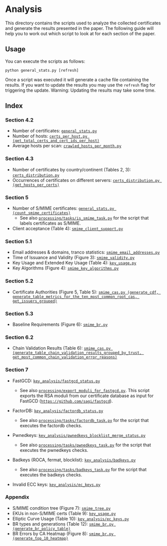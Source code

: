 # Analysis

This directory contains the scripts used to analyze the collected certificates and generate the results presented in the paper.
The following guide will help you to work out which script to look at for each section of the paper.

## Usage
You can execute the scripts as follows:
```shell
python general_stats.py [refresh]
```
Once a script was executed it will generate a cache file containing the results. If you want to update the results you may use the `refresh` flag for triggering the update.
Warning: Updating the results may take some time.

## Index

### Section 4.2
- Number of certificates: [`general_stats.py`](general_stats.py)
- Number of hosts: [`certs_per_host.py (get_total_certs_and_cert_ids_per_host)`](certs_per_host.py)
- Average hosts per scan: [`crawled_hosts_per_month.py`](crawled_hosts_per_month.py)

### Section 4.3
- Number of certificates by country/continent (Tables 2, 3): [`certs_distribution.py`](certs_distribution.py) 
- Occurrences of certificates on different servers: [`certs_distribution.py (get_hosts_per_certs)`](certs_distribution.py)

### Section 5
- Number of S/MIME certificates: [`general_stats.py (count_smime_certificates)`](general_stats.py)
  - See also [`processing/tasks/is_smime_task.py`](../processing/tasks/is_smime_task.py) for the script that labels certificates as S/MIME.
- Client acceptance (Table 4): [`smime_client_support.py`](smime_client_support.py)

### Section 5.1
- Email addresses & domains, tranco statistics: [`smime_email_addresses.py`](smime_email_addresses.py)
- Time of Issuance and Validity (Figure 3): [`smime_validity.py`](smime_validity.py)
- Key Usage and Extended Key Usage (Table 4): [`key_usage.py`](key_usage.py)
- Key Algorithms (Figure 4): [`smime_key_algorithms.py`](smime_key_algorithms.py)

### Section 5.2
- Certificate Authorities (Figure 5, Table 5): [`smime_cas.py (generate_cdf, generate_table_metrics_for_the_ten_most_common_root_cas, get_issuers_grouped)`](smime_cas.py)

### Section 5.3
- Baseline Requirements (Figure 6): [`smime_br.py`](smime_br.py)

### Section 6.2
- Chain Validation Results (Table 6): [`smime_cas.py (generate_table_chain_validation_results_grouped_by_trust, get_most_common_chain_validation_error_reasons)`](smime_cas.py)

### Section 7
- FastGCD: [`key_analysis/fastgcd_status.py`](key_analysis/fastgcd_status.py)
  - See also [`processing/export_moduli_for_fastgcd.py`](processing/export_moduli_for_fastgcd.py). This script exports the RSA moduli from our certificate database as input for FastGCD ([`https://github.com/sagi/fastgcd`](https://github.com/sagi/fastgcd)).

- FactorDB: [`key_analysis/factordb_status.py`](key_analysis/factordb_status.py)
  - See also [`processing/tasks/factordb_task.py`](processing/tasks/factordb_task.py) for the script that executes the factordb checks.

- Pwnedkeys: [`key_analysis/pwnedkeys_blocklist_merge_status.py`](key_analysis/pwnedkeys_blocklist_merge_status.py)
  - See also [`processing/tasks/pwnedkeys_task.py`](../processing/tasks/pwnedkeys_task.py) for the script that executes the pwnedkeys checks.

- Badkeys (ROCA, fermat, blocklist): [`key_analysis/badkeys.py`](key_analysis/badkeys.py)
  - See also [`processing/tasks/badkeys_task.py`](../processing/tasks/badkeys_task.py) for the script that executes the badkeys checks.

- Invalid ECC keys: [`key_analysis/ec_keys.py`](key_analysis/ec_keys.py)

### Appendix
- S/MIME condition tree (Figure 7): [`smime_tree.py`](smime_tree.py)
- EKUs in non-S/MIME certs (Table 9): [`key_usage.py`](key_usage.py)
- Elliptic Curve Usage (Table 10): [`key_analysis/ec_keys.py`](key_analysis/ec_keys.py)
- BR types and generations (Table 12): [`smime_br.py (generate_br_policy_table)`](smime_br.py)
- BR Errors by CA Heatmap (Figure 8): [`smime_br.py (generate_top_10_heatmap)`](smime_br.py)